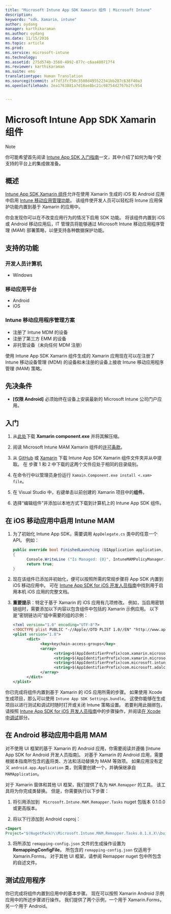 ```yaml
---
title: "Microsoft Intune App SDK Xamarin 组件 | Microsoft Intune"
description: 
keywords: "sdk、Xamarin、intune"
author: oydang
manager: karthikaraman
ms.author: oydang
ms.date: 11/15/2016
ms.topic: article
ms.prod: 
ms.service: microsoft-intune
ms.technology: 
ms.assetid: 275d574b-3560-4992-877c-c6aa480717f4
ms.reviewer: karthikaraman
ms.suite: ems
translationtype: Human Translation
ms.sourcegitcommit: af7df3fcf50c3508d495522341bb287c638f40a3
ms.openlocfilehash: 2ea1763881a7d10ae8bc21c98754d2767b2fc954


---
```


# <a name="microsoft-intune-app-sdk-xamarin-component"></a>Microsoft Intune App SDK Xamarin 组件

> [!NOTE]
> 你可能希望首先阅读 [ Intune App SDK 入门指南](intune-app-sdk-get-started.md)一文，其中介绍了如何为每个受支持的平台上的集成做准备。



## <a name="overview"></a>概述
[Intune App SDK Xamarin 组件](https://components.xamarin.com/view/microsoft.intune.mam)允许在使用 Xamarin 生成的 iOS 和 Android 应用中启用 [Intune 移动应用管理功能](/intune/deploy-use/protect-app-data-using-mobile-app-management-policies-with-microsoft-intune)。 该组件使开发人员可以轻松将 Intune 应用保护功能内置到基于 Xamarin 的应用中。

你会发现你可以在不改变应用行为的情况下启用 SDK 功能。 将该组件内置到 iOS 或 Android 移动应用后，IT 管理员将能够通过 Microsoft Intune 移动应用程序管理 (MAM) 部署策略，以便支持各种数据保护功能。

## <a name="whats-supported"></a>支持的功能

### <a name="developer-machines"></a>开发人员计算机
* Windows


### <a name="mobile-app-platforms"></a>移动应用平台
* Android
* iOS


### <a name="intune-mobile-application-management-scenarios"></a>Intune 移动应用程序管理方案

* 注册了 Intune MDM 的设备
* 注册了第三方 EMM 的设备
* 非托管设备（未向任何 MDM 注册）

使用 Intune App SDK Xamarin 组件生成的 Xamarin 应用现在可以在注册了 Intune 移动设备管理 (MDM) 的设备和未注册的设备上接收 Intune 移动应用程序管理 (MAM) 策略。

## <a name="prerequisites"></a>先决条件

* **[仅限 Android]** 必须始终在设备上安装最新的 Microsoft Intune 公司门户应用。

## <a name="get-started"></a>入门

1.  从[此处](https://components.xamarin.com/submit/xpkg)下载 **Xamarin component.exe** 并将其解压缩。

2. 阅读 Microsoft Intune MAM Xamarin 组件的[许可条款](https://components.xamarin.com/license/microsoft.intune.mam)。

3.  从 [GitHub](https://github.com/msintuneappsdk/intune-app-sdk-xamarin) 或 [Xamarin](https://components.xamarin.com/license/microsoft.intune.mam) 下载 Intune App SDK Xamarin 组件文件夹并从中提取。 在 步骤 1 和 2 中下载的这两个文件应处于相同的目录级别。

4.  在命令行中以管理员身份运行 `Xamain.Component.exe install <.xam> file`。

5.  在 Visual Studio 中，右键单击以前创建的 Xamarin 项目中的**组件**。

6.  选择“编辑组件”并添加以本地方式下载到计算机上的 Intune App SDK 组件。



## <a name="enabling-intune-mam-in-your-ios-mobile-app"></a>在 iOS 移动应用中启用 Intune MAM
1.  为了初始化 Intune App SDK，需要调用 `AppDelegate.cs` 类中的任意一个 API。 例如：

      ```csharp
      public override bool FinishedLaunching (UIApplication application, NSDictionary launchOptions)
      {
            Console.WriteLine ("Is Managed: {0}", IntuneMAMPolicyManager.Instance.PrimaryUser != null);
            return true;
      }

      ```

2.  现在该组件已添加并初始化，便可以按照所需的常规步骤将 App SDK 内置到 iOS 移动应用中。 可在 [Intune App SDK for iOS 开发人员指南](intune-app-sdk-ios)中找到用于启用本机 iOS 应用的完整文档。
3. **重要提示**：特定于基于 Xamarin 的 iOS 应用有几项修改。 例如，当启用密钥链组时，需要添加以下内容以包含组件中包括的 Xamarin 示例应用。 以下是“密钥链访问”组中需要的组的示例：

      ```xml
      <?xml version="1.0" encoding="UTF-8"?>
      <!DOCTYPE plist PUBLIC "-//Apple//DTD PLIST 1.0//EN" "http://www.apple.com/DTDs/PropertyList-1.0.dtd">
      <plist version="1.0">
            <dict>
                  <key>keychain-access-groups</key>
                  <array>
                        <string>$(AppIdentifierPrefix)com.xamarin.microsoftintunesample</string>
                        <string>$(AppIdentifierPrefix)com.xamarin.microsoftintunesample.intunemam</string>
                        <string>$(AppIdentifierPrefix)com.microsoft.intune.mam</string>
                        <string>$(AppIdentifierPrefix)com.microsoft.adalcache</string>
                  </array>
            </dict>
      </plist>
      ```

你已完成将组件内置到基于 Xamarin 的 iOS 应用所需的步骤。 如果使用 Xcode 生成项目，那么可以使用 `Intune App SDK Settings.bundle`。 这使你能够在生成项目以进行测试和调试时随时打开或关闭 Intune 策略设置。 若要利用此捆绑包，请按照 [Intune App SDK for iOS 开发人员指南](intune-app-sdk-ios)中的步骤操作，并阅读[在 Xcode 中调试](intune-app-sdk-ios#debug-information)部分。

## <a name="enabling-mam-in-your-android-mobile-app"></a>在 Android 移动应用中启用 MAM
对不使用 UI 框架的基于 Xamarin 的 Android 应用，你需要阅读并遵循 [Intune App SDK for Android 开发人员指南]。 对基于 Xamarin 的 Android 应用，需要根据本指南所包含的[表](intune-app-sdk-android#replace-classes-methods-and-activities-with-their-mam-equivalent-required)将类、方法和活动替换为 MAM 等效项。 如果应用没有定义 `android.app.Application` 类，则需要创建一个，并确保继承自 `MAMApplication`。

对于 Xamarin 窗体和其他 UI 框架，我们提供了名为 `MAM.Remapper` 的工具。 该工具将为你完成类替换。 但是，你需要执行以下步骤：

1.  将引用添加到 ` Microsoft.Intune.MAM.Remapper.Tasks` nuget 包版本 0.1.0.0 或更高版本。

2.  将以下行添加到 Android csproj：
  ```xml
  <Import
  Project="$(NugetPack)\\Microsoft.Intune.MAM.Remapper.Tasks.0.1.X.X\\build\\MonoAndroid10\\Microsoft.Intune.MAM.Remapper.targets" />
  ```

3.  将所添加 `remapping-config.json` 文件的生成操作设置为 **RemappingConfigFile**。 所包含的 `remapping-config.json` 仅适用于 Xamarin.Forms。 对于其他 UI 框架，请参阅 Remapper nuget 包中所包含的自述文件。

## <a name="test-your-app"></a>测试应用程序

你已完成将组件内置到应用中的基本步骤。 现在可以按照 Xamarin Android 示例应用中的所述步骤进行操作。 我们提供了两个示例，一个用于 Xamarin.Forms，另一个用于 Android。



<!--HONumber=Nov16_HO4-->


